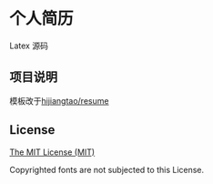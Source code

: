 # 个人简历

Latex 源码

## 项目说明

模板改于[hijiangtao/resume](https://github.com/hijiangtao/resume)

## License

[The MIT License (MIT)](http://opensource.org/licenses/MIT)

Copyrighted fonts are not subjected to this License.
